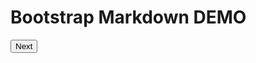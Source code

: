 <!DOCTYPE html>
<html>

<head>
  <script src="https://ajax.googleapis.com/ajax/libs/jquery/1.12.4/jquery.min.js"></script>
  <script data-require="bootstrap@3.1.1" data-semver="3.1.1" src="//netdna.bootstrapcdn.com/bootstrap/3.1.1/js/bootstrap.min.js"></script>
  <script data-require="marked@*" data-semver="0.3.1" src="http://cdnjs.cloudflare.com/ajax/libs/marked/0.3.1/marked.js"></script>
  <script src="https://cdn.rawgit.com/toopay/bootstrap-markdown/master/js/bootstrap-markdown.js
"></script>
  <script src="https://rawgit.com/lodev09/jquery-filedrop/master/jquery.filedrop.js
"></script>
  <script src="https://rawgit.com/jeresig/jquery.hotkeys/master/jquery.hotkeys.js"></script>

  <link data-require="bootstrap-css@3.1.1" data-semver="3.1.1" rel="stylesheet" href="//netdna.bootstrapcdn.com/bootstrap/3.1.1/css/bootstrap.min.css" />
  <link data-require="fontawesome@4.1.0" data-semver="4.1.0" rel="stylesheet" href="//netdna.bootstrapcdn.com/font-awesome/4.1.0/css/font-awesome.min.css" />
  <link rel="stylesheet" href="https://cdn.rawgit.com/toopay/bootstrap-markdown/master/css/bootstrap-markdown.min.css" />
  <link rel="stylesheet" href="style.css" />
  <script src="script.js"></script>
</head>

<body>
  <div class="row">
    <div class="col-md-12">
      <h1>Bootstrap Markdown DEMO</h1>
      <button class="btn btn-success">Next</button>
      <br />
      <div id="comment-md-preview-container">
        <div class="well well-sm well-light md-preview margin-top-10" id="comment-md-preview"></div>
      </div>
    </div>
  </div>
</body>

</html>
